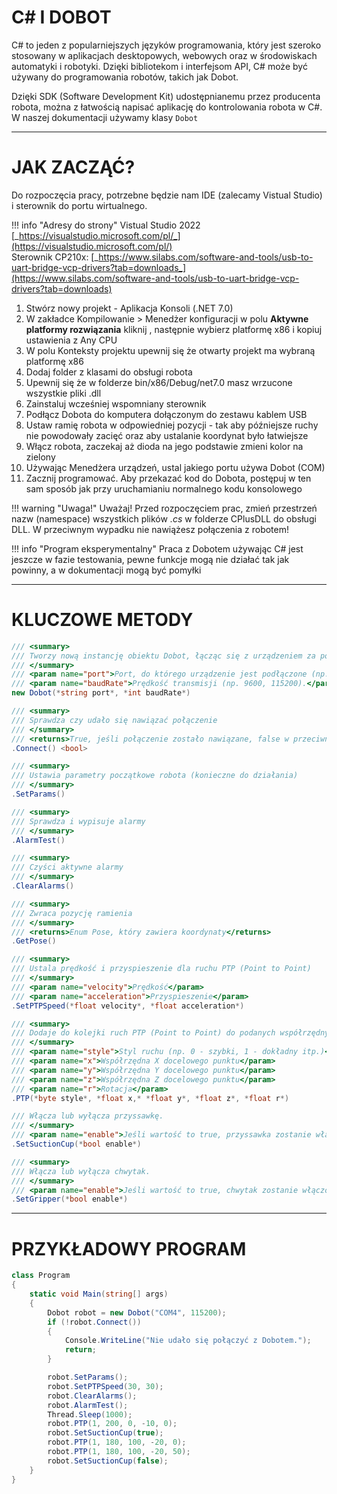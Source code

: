 # C# I DOBOT

C# to jeden z popularniejszych języków programowania, który jest szeroko stosowany w aplikacjach desktopowych, webowych oraz w środowiskach automatyki i robotyki. Dzięki bibliotekom i interfejsom API, C# może być używany do programowania robotów, takich jak Dobot.

Dzięki SDK (Software Development Kit) udostępnianemu przez producenta robota, można z łatwością napisać aplikację do kontrolowania robota w C#. W naszej dokumentacji używamy klasy ```Dobot```

--- 

# JAK ZACZĄĆ?

Do rozpoczęcia pracy, potrzebne będzie nam IDE (zalecamy Vistual Studio) i sterownik do portu wirtualnego.

!!! info "Adresy do strony"
    Vistual Studio 2022 [_https://visualstudio.microsoft.com/pl/_](https://visualstudio.microsoft.com/pl/)<br>
    Sterownik CP210x: [_https://www.silabs.com/software-and-tools/usb-to-uart-bridge-vcp-drivers?tab=downloads_](https://www.silabs.com/software-and-tools/usb-to-uart-bridge-vcp-drivers?tab=downloads)

<ol>
    <li>Stwórz nowy projekt - Aplikacja Konsoli (.NET 7.0)</li>
    <li>W zakładce Kompilowanie > Menedżer konfiguracji w polu <b>Aktywne platformy rozwiązania</b> kliknij <Nowy...>, następnie wybierz platformę x86 i kopiuj ustawienia z Any CPU</li>
    <li>W polu Konteksty projektu upewnij się że otwarty projekt ma wybraną platformę x86</li>
    <li>Dodaj folder z klasami do obsługi robota</li>
    <li>Upewnij się że w folderze bin/x86/Debug/net7.0 masz wrzucone wszystkie pliki .dll</li>
    <li>Zainstaluj wcześniej wspomniany sterownik</li>
    <li>Podłącz Dobota do komputera dołączonym do zestawu kablem USB</li>
    <li>Ustaw ramię robota w odpowiedniej pozycji - tak aby późniejsze ruchy nie powodowały zacięć oraz aby ustalanie koordynat było łatwiejsze</li>
    <li>Włącz robota, zaczekaj aż dioda na jego podstawie zmieni kolor na zielony</li>
    <li>Używając Menedżera urządzeń, ustal jakiego portu używa Dobot (COM<liczba>)</li>
    <li>Zacznij programować. Aby przekazać kod do Dobota, postępuj w ten sam sposób jak przy uruchamianiu normalnego kodu konsolowego</li>
</ol>

!!! warning "Uwaga!"
    Uważaj! Przed rozpoczęciem prac, zmień przestrzeń nazw (namespace) wszystkich plików *.cs* w folderze CPlusDLL do obsługi DLL. W przeciwnym wypadku nie nawiążesz połączenia z robotem!

!!! info "Program eksperymentalny"
    Praca z Dobotem używając C# jest jeszcze w fazie testowania, pewne funkcje mogą nie działać tak jak powinny, a w dokumentacji mogą być pomyłki

---

# KLUCZOWE METODY

```csharp
/// <summary>
/// Tworzy nową instancję obiektu Dobot, łącząc się z urządzeniem za pomocą podanego portu i prędkości transmisji
/// </summary>
/// <param name="port">Port, do którego urządzenie jest podłączone (np. "COM1").</param>
/// <param name="baudRate">Prędkość transmisji (np. 9600, 115200).</param>
new Dobot(*string port*, *int baudRate*)
```

```csharp
/// <summary>
/// Sprawdza czy udało się nawiązać połączenie
/// </summary>
/// <returns>True, jeśli połączenie zostało nawiązane, false w przeciwnym razie.</returns>
.Connect() <bool>
```

```csharp
/// <summary>
/// Ustawia parametry początkowe robota (konieczne do działania)
/// </summary>
.SetParams()
```

```csharp
/// <summary>
/// Sprawdza i wypisuje alarmy
/// </summary>
.AlarmTest()
```

```csharp
/// <summary>
/// Czyści aktywne alarmy
/// </summary>
.ClearAlarms()
```

```csharp
/// <summary>
/// Zwraca pozycję ramienia
/// </summary>
/// <returns>Enum Pose, który zawiera koordynaty</returns>
.GetPose()
```

```csharp
/// <summary>
/// Ustala prędkość i przyspieszenie dla ruchu PTP (Point to Point)
/// </summary>
/// <param name="velocity">Prędkość</param>
/// <param name="acceleration">Przyspieszenie</param>
.SetPTPSpeed(*float velocity*, *float acceleration*)
```

```csharp
/// <summary>
/// Dodaje do kolejki ruch PTP (Point to Point) do podanych współrzędnych
/// </summary>
/// <param name="style">Styl ruchu (np. 0 - szybki, 1 - dokładny itp.)</param>
/// <param name="x">Współrzędna X docelowego punktu</param>
/// <param name="y">Współrzędna Y docelowego punktu</param>
/// <param name="z">Współrzędna Z docelowego punktu</param>
/// <param name="r">Rotacja</param>
.PTP(*byte style*, *float x,* *float y*, *float z*, *float r*)
```

```csharp
/// Włącza lub wyłącza przyssawkę.
/// </summary>
/// <param name="enable">Jeśli wartość to true, przyssawka zostanie włączona. Jeśli false, przyssawka zostanie wyłączona</param>
.SetSuctionCup(*bool enable*)
```

```csharp
/// <summary>
/// Włącza lub wyłącza chwytak.
/// </summary>
/// <param name="enable">Jeśli wartość to true, chwytak zostanie włączony. Jeśli false, chwytak zostanie wyłączony</param>
.SetGripper(*bool enable*)
```

---

# PRZYKŁADOWY PROGRAM

```csharp
class Program
{
    static void Main(string[] args)
    {
        Dobot robot = new Dobot("COM4", 115200);
        if (!robot.Connect())
        {
            Console.WriteLine("Nie udało się połączyć z Dobotem.");
            return;
        }

        robot.SetParams();
        robot.SetPTPSpeed(30, 30);
        robot.ClearAlarms();
        robot.AlarmTest();
        Thread.Sleep(1000);
        robot.PTP(1, 200, 0, -10, 0);
        robot.SetSuctionCup(true);
        robot.PTP(1, 180, 100, -20, 0);
        robot.PTP(1, 180, 100, -20, 50);
        robot.SetSuctionCup(false);
    }
}
```

